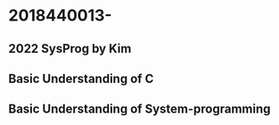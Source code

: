 # 2018440013-

## 2022 SysProg by Kim
## Basic Understanding of C
## Basic Understanding of System-programming